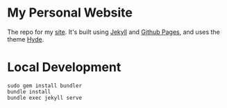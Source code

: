 # My Personal Website

The repo for my [site](http://mitchkeenan.com). It's built using [Jekyll](https://jekyllrb.com/) and [Github Pages](https://pages.github.com/), and uses the theme [Hyde](http://hyde.getpoole.com/).

# Local Development

```
sudo gem install bundler
bundle install
bundle exec jekyll serve
```